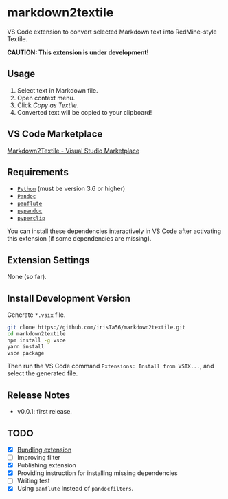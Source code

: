 # markdown2textile

VS Code extension to convert selected Markdown text into RedMine-style Textile.

__CAUTION: This extension is under development!__

## Usage

1. Select text in Markdown file.
2. Open context menu.
3. Click _Copy as Textile_.
4. Converted text will be copied to your clipboard!

## VS Code Marketplace

[Markdown2Textile - Visual Studio Marketplace](https://marketplace.visualstudio.com/items?itemName=irisTa56.markdown2textile)

## Requirements

* [`Python`](https://www.python.org/) (must be version 3.6 or higher)
* [`Pandoc`](https://github.com/jgm/pandoc)
* [`panflute`](https://github.com/sergiocorreia/panflute)
* [`pypandoc`](https://github.com/bebraw/pypandoc)
* [`pyperclip`](https://github.com/asweigart/pyperclip)

You can install these dependencies interactively in VS Code after activating this extension (if some dependencies are missing).

## Extension Settings

None (so far).

## Install Development Version

Generate `*.vsix` file.

```bash
git clone https://github.com/irisTa56/markdown2textile.git
cd markdown2textile
npm install -g vsce
yarn install
vsce package
```

Then run the VS Code command `Extensions: Install from VSIX...`, and select the generated file.

## Release Notes

* v0.0.1: first release.

## TODO

* [x] [Bundling extension](https://code.visualstudio.com/api/working-with-extensions/bundling-extension)
* [ ] Improving filter
* [x] Publishing extension
* [x] Providing instruction for installing missing dependencies
* [ ] Writing test
* [x] Using `panflute` instead of `pandocfilters`.
